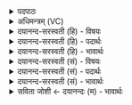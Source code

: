 <details><summary>पदपाठः</summary>

दी॒क्षायै॑ रू॒पम्। शष्पा॑णि। प्रा॒य॒णीय॑स्य। प्रा॒य॒नीय॒स्येति॑ प्रऽअय॒नीय॑स्य। तोक्मा॑नि। क्र॒यस्य॑। रू॒पम्। सोम॑स्य। ला॒जाः। सो॒मा॒ꣳशव॒ इति॑ सोमऽअ॒ꣳशवः॑। मधु॑। १३।
</details>

<details><summary>अधिमन्त्रम् (VC)</summary>

- यज्ञो देवता
- हैमवर्चिर्ऋषिः
- अनुष्टुप्
- गान्धारः
</details>

<details><summary>दयानन्द-सरस्वती (हि) - विषयः</summary>

कैसे मनुष्य सुखी होते हैं, इस विषय का उपदेश अगले मन्त्र में किया है ॥
</details>

<details><summary>दयानन्द-सरस्वती (हि) - पदार्थः</summary>

पदार्थान्वयभाषाः -  हे मनुष्यो ! जो (प्रायणीयस्य) जिस व्यवहार से उत्तम सुख को प्राप्त होते हैं, उसमें होनेवाले को (दीक्षायै) यज्ञ के नियम-रक्षा के लिये (रूपम्) सुन्दर रूप और (तोक्मानि) अपत्य (क्रयस्य) द्रव्यों के बेचने का (रूपम्) रूप (शष्पाणि) छाँट-फटक शुद्ध कर ग्रहण करने योग्य धान्य (सोमस्य) सोमलतादि के रस के सम्बन्धी (लाजाः) परिपक्व फूले हुए अन्न (सोमांशवः) सोम के विभाग और (मधु) सहत हैं, उनको तुम लोग विस्तृत करो ॥१३ ॥
</details>

<details><summary>दयानन्द-सरस्वती (हि) - भावार्थः</summary>

भावार्थभाषाः -  इस मन्त्र में पूर्व मन्त्र से ‘अतन्वत’ इस क्रियापद की अनुवृत्ति आती है, जो मनुष्य यज्ञ के योग्य सन्तान और पदार्थों को सिद्ध करते हैं, वे इस संसार में सुख को प्राप्त होते हैं ॥१३ ॥
</details>

<details><summary>दयानन्द-सरस्वती (सं) - विषयः</summary>

कीदृशा जनाः सुखिनो भवन्तीत्याह ॥
</details>

<details><summary>दयानन्द-सरस्वती (सं) - पदार्थः</summary>

पदार्थान्वयभाषाः -  हे मनुष्याः ! यानि प्रायणीयस्य दीक्षायै रूपं तोक्मानि क्रयस्य रूपं शष्पाणि सोमस्य लाजाः सोमांशवो मधु च सन्ति, तानि यूयमतन्वत ॥१३ ॥
</details>

<details><summary>दयानन्द-सरस्वती (सं) - भावार्थः</summary>

भावार्थभाषाः -  अत्रातन्वतेति क्रियापदं पूर्वमन्त्रादनुवर्त्तते। ये मनुष्या यज्ञाऽर्हाण्यपत्यानि वस्तूनि च सम्पादयन्ति, तेऽत्र सुखं लभन्ते ॥१३ ॥
</details>

<details><summary>सविता जोशी ← दयानन्दः (म) - भावार्थः</summary>

भावार्थभाषाः -  या मंत्रात पूर्वीच्या मंत्रातील ‘अतन्वत’ या क्रियापदाची अनुवृत्ती झालेली आहे. जी माणसे यज्ञासाठी योग्य पदार्थ प्राप्त करतात, तसेच उत्तम संताने निर्माण करतात, ती या जगात सुख प्राप्त करू शकतात.
</details>